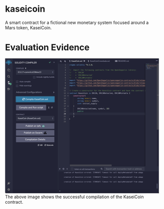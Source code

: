 # kaseicoin
A smart contract for a fictional new monetary system focused around a Mars token, KaseiCoin.


# Evaluation Evidence

![Image](Images/compiled_kaseicoin.png)
The above image shows the successful compilation of the KaseiCoin contract.